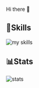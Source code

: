 Hi there 👋

## 🌱Skills
![my skills](https://skillicons.dev/icons?theme=dark&perline=7&i=js,ts,html,css,nodejs,discordjs,nextjs,react,tailwind,python)

## 📊Stats
![stats](https://github-readme-stats.vercel.app/api/top-langs/?username=masaabu&theme=tokyonight&layout=compact)
